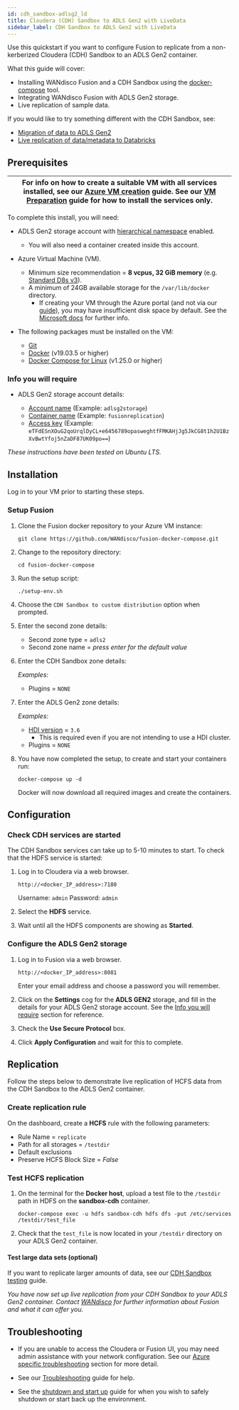 ```yaml
---
id: cdh_sandbox-adlsg2_ld
title: Cloudera (CDH) Sandbox to ADLS Gen2 with LiveData
sidebar_label: CDH Sandbox to ADLS Gen2 with LiveData
---
```


Use this quickstart if you want to configure Fusion to replicate from a non-kerberized Cloudera (CDH) Sandbox to an ADLS Gen2 container.

What this guide will cover:

- Installing WANdisco Fusion and a CDH Sandbox using the [docker-compose](https://docs.docker.com/compose/) tool.
- Integrating WANdisco Fusion with ADLS Gen2 storage.
- Live replication of sample data.

If you would like to try something different with the CDH Sandbox, see:

* [Migration of data to ADLS Gen2](./cdh_sandbox-adlsg2_lm.md)
* [Live replication of data/metadata to Databricks](./cdh_sandbox_lhv_client-adlsg2_lan.md)

## Prerequisites

|For info on how to create a suitable VM with all services installed, see our [Azure VM creation](../preparation/azure_vm_creation.md) guide. See our [VM Preparation](../preparation/vm_prep.md) guide for how to install the services only.|
|---|

To complete this install, you will need:

* ADLS Gen2 storage account with [hierarchical namespace](https://docs.microsoft.com/en-us/azure/storage/blobs/data-lake-storage-namespace) enabled.
  * You will also need a container created inside this account.
* Azure Virtual Machine (VM).
  * Minimum size recommendation = **8 vcpus, 32 GiB memory** (e.g. [Standard D8s v3](https://docs.microsoft.com/en-us/azure/virtual-machines/dv3-dsv3-series#dsv3-series)).
  * A minimum of 24GB available storage for the `/var/lib/docker` directory.
    * If creating your VM through the Azure portal (and not via our [guide](../preparation/azure_vm_creation.md)), you may have insufficient disk space by default. See the [Microsoft docs](https://docs.microsoft.com/en-us/azure/virtual-machines/windows/expand-os-disk) for further info.

* The following packages must be installed on the VM:
  * [Git](https://git-scm.com/book/en/v2/Getting-Started-Installing-Git)
  * [Docker](https://docs.docker.com/install/) (v19.03.5 or higher)
  * [Docker Compose for Linux](https://docs.docker.com/compose/install/#install-compose) (v1.25.0 or higher)

### Info you will require

* ADLS Gen2 storage account details:

  * [Account name](https://docs.microsoft.com/en-us/azure/storage/common/storage-account-create?tabs=azure-portal#create-a-storage-account) (Example: `adlsg2storage`)
  * [Container name](https://docs.microsoft.com/en-us/azure/storage/blobs/storage-quickstart-blobs-portal#create-a-container) (Example: `fusionreplication`)
  * [Access key](https://docs.microsoft.com/en-us/azure/storage/common/storage-account-keys-manage#view-access-keys-and-connection-string) (Example: `eTFdESnXOuG2qoUrqlDyCL+e6456789opasweghtfFMKAHjJg5JkCG8t1h2U1BzXvBwtYfoj5nZaDF87UK09po==`)

_These instructions have been tested on Ubuntu LTS._

## Installation

Log in to your VM prior to starting these steps.

### Setup Fusion

1. Clone the Fusion docker repository to your Azure VM instance:

   `git clone https://github.com/WANdisco/fusion-docker-compose.git`

1. Change to the repository directory:

   `cd fusion-docker-compose`

1. Run the setup script:

   `./setup-env.sh`

1. Choose the `CDH Sandbox to custom distribution` option when prompted.

1. Enter the second zone details:

   * Second zone type = `adls2`
   * Second zone name = _press enter for the default value_

1. Enter the CDH Sandbox zone details:

   _Examples:_

   * Plugins = `NONE`

1. Enter the ADLS Gen2 zone details:

   _Examples:_

   * [HDI version](https://docs.microsoft.com/en-us/azure/hdinsight/hdinsight-component-versioning) = `3.6`
     * This is required even if you are not intending to use a HDI cluster.
   * Plugins = `NONE`

1. You have now completed the setup, to create and start your containers run:

   `docker-compose up -d`

   Docker will now download all required images and create the containers.

## Configuration

### Check CDH services are started

The CDH Sandbox services can take up to 5-10 minutes to start. To check that the HDFS service is started:

1. Log in to Cloudera via a web browser.

   `http://<docker_IP_address>:7180`

   Username: `admin`
   Password: `admin`

1. Select the **HDFS** service.

1. Wait until all the HDFS components are showing as **Started**.

### Configure the ADLS Gen2 storage

1. Log in to Fusion via a web browser.

   `http://<docker_IP_address>:8081`

   Enter your email address and choose a password you will remember.

1. Click on the **Settings** cog for the **ADLS GEN2** storage, and fill in the details for your ADLS Gen2 storage account. See the [Info you will require](#info-you-will-require) section for reference.

1. Check the **Use Secure Protocol** box.

1. Click **Apply Configuration** and wait for this to complete.

## Replication

Follow the steps below to demonstrate live replication of HCFS data from the CDH Sandbox to the ADLS Gen2 container.

### Create replication rule

On the dashboard, create a **HCFS** rule with the following parameters:

* Rule Name = `replicate`
* Path for all storages = `/testdir`
* Default exclusions
* Preserve HCFS Block Size = *False*

### Test HCFS replication

1. On the terminal for the **Docker host**, upload a test file to the `/testdir` path in HDFS on the **sandbox-cdh** container.

   `docker-compose exec -u hdfs sandbox-cdh hdfs dfs -put /etc/services /testdir/test_file`

1. Check that the `test_file` is now located in your `/testdir` directory on your ADLS Gen2 container.

#### Test large data sets (optional)

If you want to replicate larger amounts of data, see our [CDH Sandbox testing](../testing/test_cdh_sandbox.md) guide.

_You have now set up live replication from your CDH Sandbox to your ADLS Gen2 container. Contact [WANdisco](https://wandisco.com/contact) for further information about Fusion and what it can offer you._

## Troubleshooting

* If you are unable to access the Cloudera or Fusion UI, you may need admin assistance with your network configuration. See our [Azure specific troubleshooting](../troubleshooting/general_troubleshooting.md#unable-to-access-ambari-cloudera-or-fusion-ui-on-vm) section for more detail.

* See our [Troubleshooting](../troubleshooting/general_troubleshooting.md) guide for help.

* See the [shutdown and start up](../operation/cdh_sandbox_fusion_stop_start.md) guide for when you wish to safely shutdown or start back up the environment.
